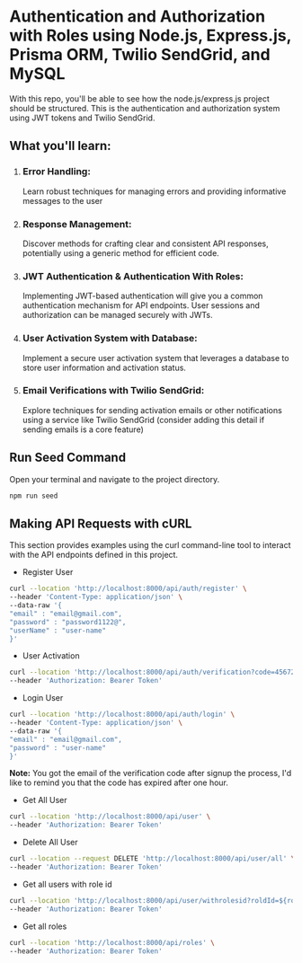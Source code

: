 # Authentication and Authorization with Roles using Node.js, Express.js, Prisma ORM, Twilio SendGrid, and MySQL

With this repo, you'll be able to see how the node.js/express.js project should be structured. This is the authentication and authorization system using JWT tokens and Twilio SendGrid.

## What you'll learn:

1. ### Error Handling:
   Learn robust techniques for managing errors and providing informative messages to the user

2. ### Response Management:
   Discover methods for crafting clear and consistent API responses, potentially using a generic method for efficient code.

3. ### JWT Authentication & Authentication With Roles:
   Implementing JWT-based authentication will give you a common authentication mechanism for API endpoints. User sessions and authorization 
   can be managed securely with JWTs.

4. ### User Activation System with Database:
   Implement a secure user activation system that leverages a database to store user information and activation status.

5. ### Email Verifications with Twilio SendGrid:
   Explore techniques for sending activation emails or other notifications using a service like Twilio SendGrid (consider adding this 
   detail if sending emails is a core feature)

## Run Seed Command

Open your terminal and navigate to the project directory.
```bash
npm run seed
```

## Making API Requests with cURL

This section provides examples using the curl command-line tool to interact with the API endpoints defined in this project.

- Register User

```bash
curl --location 'http://localhost:8000/api/auth/register' \
--header 'Content-Type: application/json' \
--data-raw '{
"email" : "email@gmail.com",
"password" : "password1122@",
"userName" : "user-name"
}'
```

- User Activation

```bash
curl --location 'http://localhost:8000/api/auth/verification?code=45672' \
--header 'Authorization: Bearer Token'
```

- Login User

```bash
curl --location 'http://localhost:8000/api/auth/login' \
--header 'Content-Type: application/json' \
--data-raw '{
"email" : "email@gmail.com",
"password" : "user-name"
}'
```

**Note:** You got the email of the verification code after signup the process, I'd like to remind you that the code has expired after one hour.

- Get All User

```bash
curl --location 'http://localhost:8000/api/user' \
--header 'Authorization: Bearer Token'
```

- Delete All User

```bash
curl --location --request DELETE 'http://localhost:8000/api/user/all' \
--header 'Authorization: Bearer Token'
```

- Get all users with role id

```bash
curl --location 'http://localhost:8000/api/user/withrolesid?roldId=${rold_id}' \
--header 'Authorization: Bearer Token'
```

- Get all roles
```bash
curl --location 'http://localhost:8000/api/roles' \
--header 'Authorization: Bearer Token'
```
